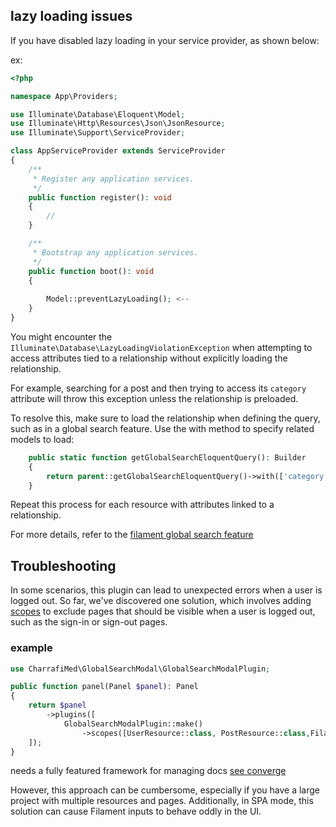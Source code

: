 






## lazy loading issues 
If you have disabled lazy loading in your service provider, as shown below:

ex:
```php
<?php

namespace App\Providers;

use Illuminate\Database\Eloquent\Model;
use Illuminate\Http\Resources\Json\JsonResource;
use Illuminate\Support\ServiceProvider;

class AppServiceProvider extends ServiceProvider
{
    /**
     * Register any application services.
     */
    public function register(): void
    {
        //
    }

    /**
     * Bootstrap any application services.
     */
    public function boot(): void
    {
        
        Model::preventLazyLoading(); <--
    }
}

```
You might encounter the ``Illuminate\Database\LazyLoadingViolationException`` when attempting to access attributes tied to a relationship without explicitly loading the relationship.

For example, searching for a post and then trying to access its `category` attribute will throw this exception unless the relationship is preloaded.

To resolve this, make sure to load the relationship when defining the query, such as in a global search feature. Use the with method to specify related models to load:
```php
    public static function getGlobalSearchEloquentQuery(): Builder
    {
        return parent::getGlobalSearchEloquentQuery()->with(['category']);
    }
```
Repeat this process for each resource with attributes linked to a relationship.

For more details, refer to the  [filament global search feature](https://filamentphp.com/docs/3.x/panels/resources/global-search#adding-extra-details-to-global-search-results)

## Troubleshooting

In some scenarios, this plugin can lead to unexpected errors when a user is logged out. So far, we've discovered one solution, which involves adding [scopes](##rendering-under-custom-scopes) to exclude pages that should be visible when a user is logged out, such as the sign-in or sign-out pages.

### example

```php
use CharrafiMed\GlobalSearchModal\GlobalSearchModalPlugin;

public function panel(Panel $panel): Panel
{
    return $panel
        ->plugins([
            GlobalSearchModalPlugin::make()
                ->scopes([UserResource::class, PostResource::class,Filament\Pages\Dashboard::class,......])
    ]);
}
```
 needs a fully featured framework for managing docs  [see converge](https://convergephp.com/)

However, this approach can be cumbersome, especially if you have a large project with multiple resources and pages. Additionally, in SPA mode, this solution can cause Filament inputs to behave oddly in the UI.
